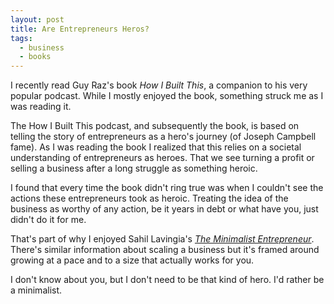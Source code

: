 ```yaml
---
layout: post
title: Are Entrepreneurs Heros?
tags:
  - business
  - books
---
```

I recently read Guy Raz's book *How I Built This*, a companion to his very popular podcast. While I mostly enjoyed the book, something struck me as I was reading it.  

The How I Built This podcast, and subsequently the book, is based on telling the story of entrepreneurs as a hero's journey (of Joseph Campbell fame). As I was reading the book I realized that this relies on a societal understanding of entrepreneurs as heroes. That we see turning a profit or selling a business after a long struggle as something heroic. 

I found that every time the book didn't ring true was when I couldn't see the actions these entrepreneurs took as heroic. Treating the idea of the business as worthy of any action, be it years in debt or what have you, just didn't do it for me. 

That's part of why I enjoyed Sahil Lavingia's [*The Minimalist Entrepreneur*](https://www.goodreads.com/en/book/show/56913172). There's similar information about scaling a business but it's framed around growing at a pace and to a size that actually works for you. 

I don't know about you, but I don't need to be that kind of hero. I'd rather be a minimalist. 
